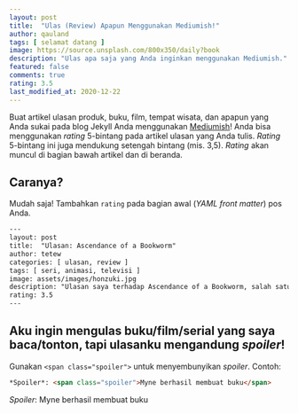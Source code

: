 ```yaml
---
layout: post
title:  "Ulas (Review) Apapun Menggunakan Mediumish!"
author: qauland
tags: [ selamat datang ]
image: https://source.unsplash.com/800x350/daily?book
description: "Ulas apa saja yang Anda inginkan menggunakan Mediumish."
featured: false
comments: true
rating: 3.5
last_modified_at: 2020-12-22
---
```


Buat artikel ulasan produk, buku, film, tempat wisata, dan apapun yang Anda sukai pada blog Jekyll Anda menggunakan [Mediumish](<https://www.wowthemes.net/mediumish-free-jekyll-template/>)! Anda bisa menggunakan *rating* 5-bintang pada artikel ulasan yang Anda tulis. *Rating* 5-bintang ini juga mendukung setengah bintang (mis. 3,5). *Rating* akan muncul di bagian bawah artikel dan di beranda.

## Caranya?

Mudah saja! Tambahkan `rating` pada bagian awal (*YAML front matter*) pos Anda.

```html
---
layout: post
title:  "Ulasan: Ascendance of a Bookworm"
author: tetew
categories: [ ulasan, review ]
tags: [ seri, animasi, televisi ]
image: assets/images/honzuki.jpg
description: "Ulasan saya terhadap Ascendance of a Bookworm, salah satu seri animasi televisi tahun 2019."
rating: 3.5
---
```

## Aku ingin mengulas buku/film/serial yang saya baca/tonton, tapi ulasanku mengandung *spoiler*!

Gunakan `<span class="spoiler">` untuk menyembunyikan *spoiler*. Contoh:

```html
*Spoiler*: <span class="spoiler">Myne berhasil membuat buku</span>
```

*Spoiler*: <span class="spoiler">Myne berhasil membuat buku</span>
